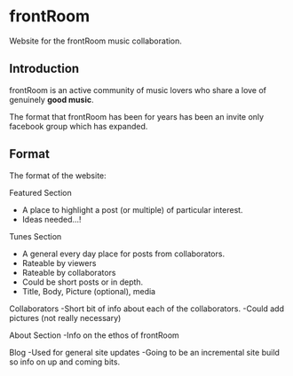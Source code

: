 frontRoom
=========

Website for the frontRoom music collaboration.

Introduction
------------

frontRoom is an active community of music lovers who share a love of genuinely __good music__.

The format that frontRoom has been for years has been an invite only facebook group which has expanded.

Format
------

The format of the website:

Featured Section
- A place to highlight a post (or multiple) of particular interest.
- Ideas needed...!

Tunes Section
- A general every day place for posts from collaborators.
- Rateable by viewers
- Rateable by collaborators
- Could be short posts or in depth.
- Title, Body, Picture (optional), media

Collaborators
-Short bit of info about each of the collaborators.
-Could add pictures (not really necessary)

About Section
-Info on the ethos of frontRoom

Blog
-Used for general site updates
-Going to be an incremental site build so info on up and coming bits.